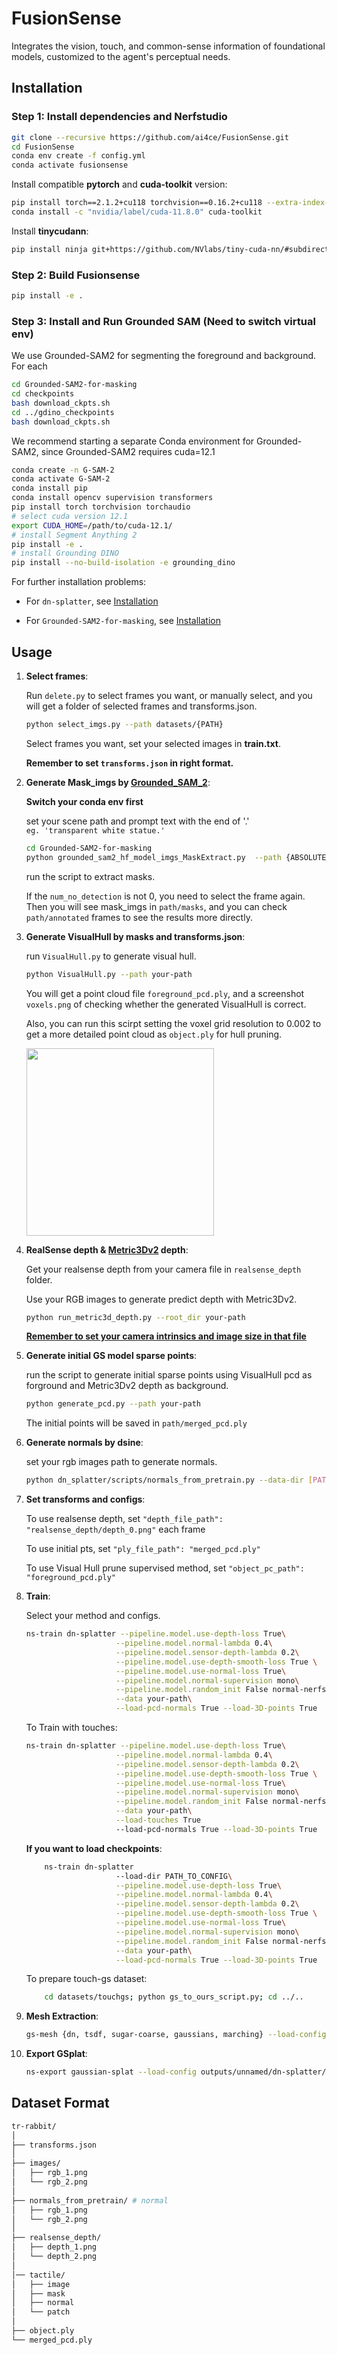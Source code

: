 # FusionSense
Integrates the vision, touch, and common-sense information of foundational models, customized to the agent's perceptual needs.

## Installation

### Step 1: Install dependencies and Nerfstudio

```sh
git clone --recursive https://github.com/ai4ce/FusionSense.git
cd FusionSense
conda env create -f config.yml
conda activate fusionsense
```

Install compatible **pytorch** and **cuda-toolkit** version:

```sh
pip install torch==2.1.2+cu118 torchvision==0.16.2+cu118 --extra-index-url https://download.pytorch.org/whl/cu118
conda install -c "nvidia/label/cuda-11.8.0" cuda-toolkit
```

Install **tinycudann**:

```sh
pip install ninja git+https://github.com/NVlabs/tiny-cuda-nn/#subdirectory=bindings/torch
```

### Step 2: Build Fusionsense

```sh
pip install -e .
```

### Step 3: Install and Run Grounded SAM (Need to switch virtual env)

We use Grounded-SAM2 for segmenting the foreground and background. For each 

```sh
cd Grounded-SAM2-for-masking
cd checkpoints
bash download_ckpts.sh
cd ../gdino_checkpoints
bash download_ckpts.sh
```

We recommend starting a separate Conda environment for Grounded-SAM2, since Grounded-SAM2 requires cuda=12.1

```sh
conda create -n G-SAM-2
conda activate G-SAM-2
conda install pip 
conda install opencv supervision transformers
pip install torch torchvision torchaudio
# select cuda version 12.1
export CUDA_HOME=/path/to/cuda-12.1/
# install Segment Anything 2
pip install -e . 
# install Grounding DINO
pip install --no-build-isolation -e grounding_dino
```

For further installation problems:

- For `dn-splatter`, see [Installation](https://github.com/maturk/dn-splatter?tab=readme-ov-file#installation)   

- For `Grounded-SAM2-for-masking`, see [Installation](https://github.com/IDEA-Research/Grounded-SAM-2#installation)

## Usage

1. **Select frames**:  

    Run `delete.py` to select frames you want, or manually select, and you will get a folder of selected frames and transforms.json.  

    ```bash
    python select_imgs.py --path datasets/{PATH}
    ```
    Select frames you want, set your selected images in **train.txt**.

    **Remember to set `transforms.json` in right format.**

2. **Generate Mask_imgs by [Grounded_SAM_2](https://github.com/IDEA-Research/Grounded-SAM-2)**:   

    **Switch your conda env first**  

    set your scene path and prompt text with the end of '.'   
    `eg. 'transparent white statue.'`   

    ```bash   
    cd Grounded-SAM2-for-masking
    python grounded_sam2_hf_model_imgs_MaskExtract.py  --path {ABSOLUTE_PATH} --text {TEXT_PROMPT_FOR_TARGET_OBJ}
    ```   
    run the script to extract masks.   

    If the `num_no_detection` is not 0, you need to select the frame again. Then you will see mask_imgs in `path/masks`, and you can check `path/annotated` frames to see the results more directly.   
    
3. **Generate VisualHull by masks and transforms.json**:  

    run `VisualHull.py` to generate visual hull.  
    ```bash  
    python VisualHull.py --path your-path  
    ```
    
    You will get a point cloud file `foreground_pcd.ply`, and a screenshot `voxels.png` of checking whether the generated VisualHull is correct.    

    Also, you can run this scirpt setting the voxel grid resolution to 0.002 to get a more detailed point cloud as `object.ply` for hull pruning.

    <img src="assets/voxels.png" width="300">

4. **RealSense depth & [Metric3Dv2](https://github.com/YvanYin/Metric3D) depth**:  

    Get your realsense depth from your camera file in `realsense_depth` folder.  

    Use your RGB images to generate predict depth with Metric3Dv2.  
    ```bash
    python run_metric3d_depth.py --root_dir your-path
    ```
    <u>**Remember to set your camera intrinsics and image size in that file**</u>   

5. **Generate initial GS model sparse points**:  

    run the script to generate initial sparse points using VisualHull pcd as forground and Metric3Dv2 depth as background.    
    ```bash
    python generate_pcd.py --path your-path   
    ```

    The initial points will be saved in `path/merged_pcd.ply`  

6. **Generate normals by dsine**:

    set your rgb images path to generate normals.  
    ```bash
    python dn_splatter/scripts/normals_from_pretrain.py --data-dir [PATH_TO_DATA] --model-type dsine  
    ```

7. **Set transforms and configs**:

    To use realsense depth, set `"depth_file_path": "realsense_depth/depth_0.png"` each frame     

    To use initial pts, set `"ply_file_path": "merged_pcd.ply"`     

    To use Visual Hull prune supervised method, set `"object_pc_path": "foreground_pcd.ply"`    

8. **Train**:

    Select your method and configs.
    ```bash
    ns-train dn-splatter --pipeline.model.use-depth-loss True\
                        --pipeline.model.normal-lambda 0.4\
                        --pipeline.model.sensor-depth-lambda 0.2\
                        --pipeline.model.use-depth-smooth-loss True \
                        --pipeline.model.use-normal-loss True\
                        --pipeline.model.normal-supervision mono\
                        --pipeline.model.random_init False normal-nerfstudio\
                        --data your-path\
                        --load-pcd-normals True --load-3D-points True  --normal-format opencv
    ```

    To Train with touches:
    
    ```bash
    ns-train dn-splatter --pipeline.model.use-depth-loss True\
                        --pipeline.model.normal-lambda 0.4\
                        --pipeline.model.sensor-depth-lambda 0.2\
                        --pipeline.model.use-depth-smooth-loss True \
                        --pipeline.model.use-normal-loss True\
                        --pipeline.model.normal-supervision mono\
                        --pipeline.model.random_init False normal-nerfstudio\
                        --data your-path\
                        --load-touches True
                        --load-pcd-normals True --load-3D-points True  --normal-format opencv
    ```

    **If you want to load checkpoints**:
    ```bash
        ns-train dn-splatter 
                        --load-dir PATH_TO_CONFIG\
                        --pipeline.model.use-depth-loss True\
                        --pipeline.model.normal-lambda 0.4\
                        --pipeline.model.sensor-depth-lambda 0.2\
                        --pipeline.model.use-depth-smooth-loss True \
                        --pipeline.model.use-normal-loss True\
                        --pipeline.model.normal-supervision mono\
                        --pipeline.model.random_init False normal-nerfstudio\
                        --data your-path\
                        --load-pcd-normals True --load-3D-points True  --normal-format opencv
    ```

    To prepare touch-gs dataset:
    ```bash
        cd datasets/touchgs; python gs_to_ours_script.py; cd ../..
    ```
9. **Mesh Extraction**:
    ```sh
    gs-mesh {dn, tsdf, sugar-coarse, gaussians, marching} --load-config [PATH] --output-dir [PATH]
    ```

10. **Export GSplat**:
    ```sh
    ns-export gaussian-splat --load-config outputs/unnamed/dn-splatter/2024-09-02_203650/config.yml --output-dir exports/splat/ 
    ```

## Dataset Format
```bash
tr-rabbit/
│
├── transforms.json
│
├── images/
│   ├── rgb_1.png
│   └── rgb_2.png
│
├── normals_from_pretrain/ # normal 
│   ├── rgb_1.png
│   └── rgb_2.png
│
├── realsense_depth/
│   ├── depth_1.png
│   └── depth_2.png
│
│── tactile/
│   ├── image
│   ├── mask
│   ├── normal
│   └── patch
│
├── object.ply
└── merged_pcd.ply
```